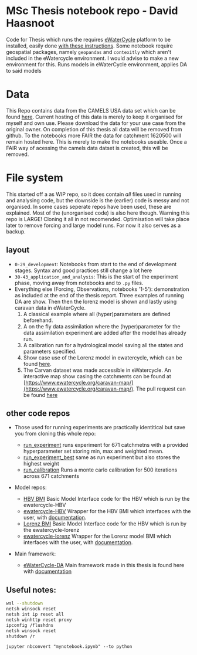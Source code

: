 # MSc Thesis notebook repo - David Haasnoot
Code for Thesis which runs the requires [eWaterCycle](https://www.ewatercycle.org/) platform to be installed, easily done [with these instructions](https://github.com/eWaterCycle/ewatercycle). 
Some notebook require geospatial packages, namely `geopandas` and `contexitly` which aren't included in the eWatercycle environment. 
I would advise to make a new environment for this.
Runs models in eWaterCycle environment, applies DA to said models


# Data
This Repo contains data from the CAMELS USA data set which can be found [here](https://ral.ucar.edu/solutions/products/camels). 
Current hosting of this data is merely to keep it organised for myself and own use. Please download the data for your use case from the original owner. 
On completion of this thesis all data will be removed from github. 
To the notebooks more FAIR the data for catchment 1620500 will remain hosted here. This is merely to make the notebooks useable.
Once a FAIR way of acessing the camels data datset is created, this will be removed. 

# File system
This started off a as WIP repo, so it does contain _all_ files used in running and analysing code, but the downside is the (earlier) code is messy and not organised. 
In some cases seperate repos have been used, these are explained. Most of the (unorganised code) is also here though.
Warning this repo is LARGE! Cloning it all in not recomended. Optimisation will take place later to remove forcing and large model runs. For now it also serves as a backup. 

## layout
- `0-29_development`: Notebooks from start to the end of development stages. Syntax and good practices still change a lot here
- `30-43_application_and_analysis`: This is the start of the experiment phase, moving away from notebooks and to `.py` files.
- Everything else (Forcing, Observations, notebooks '1-5'): demonstration as included at the end of the thesis report. Three examples of running DA are show. Then then the lorenz model is shown and lastly using caravan data in eWaterCycle. 
    1. A classical example where all (hyper)parameters are defined beforehand. 
    1. A on the fly data assimilation where the (hyper)parameter for the data assimilation experiment are added after the model has already run.
    1. A calibration run for a hydrological model saving all the states and parameters specified.
    1. Show case use of the Lorenz model in ewatercycle, which can be found [here](https://github.com/Daafip/ewatercycle-lorenz). 
    1. The Carvan dataset was made accessible in eWatercycle. An interactive map show casing the catchments can be found at [https://www.ewatercycle.org/caravan-map/](https://www.ewatercycle.org/caravan-map/). The pull request can be found [here](https://github.com/eWaterCycle/ewatercycle/pull/407)

## other code repos
- Those used for running experiments are practically identitical but save you from cloning this whole repo:
    - [run_experiment](https://github.com/Daafip/run_experiment) runs experiment for 671 catchmetns with a provided hyperparameter set storing min, max and weighted mean. 
    - [run_experiment_best](https://github.com/Daafip/run_experiment_best) same as run experiment but also stores the highest weight
    - [run_calibration](https://github.com/Daafip/run_calibration) Runs a monte carlo calibration for 500 iterations across 671 catchments

- Model repos:
    - [HBV BMI](https://github.com/Daafip/HBV-bmi) Basic Model Interface code for the HBV which is run by the ewatercycle-HBV
    - [ewatercycle-HBV](https://github.com/Daafip/ewatercycle-hbv) Wrapper for the HBV BMI which interfaces with the user, with [documentation](https://ewatercycle-hbv.readthedocs.io/en/latest/index.html). 
    - [Lorenz BMI](https://github.com/Daafip/lorenz-bmi) Basic Model Interface code for the HBV which is run by the ewatercycle-lorenz
    - [ewatercycle-lorenz](https://github.com/Daafip/ewatercycle-lorenz) Wrapper for the Lorenz model BMI which interfaces with the user, with [documentation](https://ewatercycle-lorenz.readthedocs.io/en/latest/index.html).
 
- Main framework:
    - [eWaterCycle-DA](https://github.com/Daafip/eWaterCycle-DA) Main framework made in this thesis is found here with [documentation](https://ewatercycle-da.readthedocs.io/en/latest)


## Useful notes:
```bash
wsl --shutdown
netsh winsock reset
netsh int ip reset all
netsh winhttp reset proxy
ipconfig /flushdns
netsh winsock reset
shutdown /r

```
`jupyter nbconvert "mynotebook.ipynb" --to python`
